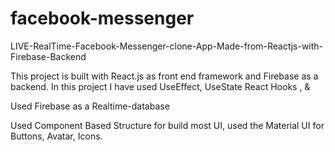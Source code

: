 # facebook-messenger
LIVE-RealTime-Facebook-Messenger-clone-App-Made-from-Reactjs-with-Firebase-Backend

This project is built with React.js as front end framework and Firebase as a backend.
In this project I have used UseEffect, UseState React Hooks , &

Used Firebase as a Realtime-database

Used Component Based Structure for build most UI,
used the Material UI for Buttons, Avatar, Icons.
